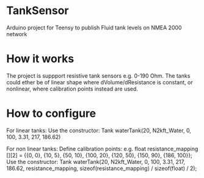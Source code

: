 # TankSensor
Arduino project for Teensy to publish Fluid tank levels on NMEA 2000 network

# How it works
The project is suppport resistive tank sensors e.g. 0-190 Ohm. The tanks could ether be of linear shape where dVolume/dResistance is constant, or nonlinear, where calibration points instead are used. 


# How to configure

For linear tanks: 
Use the constructor: Tank waterTank(20, N2kft_Water, 0, 100, 3.31, 217, 186.62)

For non linear tanks:
Define calibration points: e.g. float resistance_mapping [][2] = {{0, 0}, {10, 5}, {50, 10}, {100, 20}, {120, 50}, {150, 90}, {186, 100}};
Use the constructor: Tank waterTank(20, N2kft_Water, 0, 100, 3.31, 217, 186.62, resistance_mapping, sizeof(resistance_mapping) / sizeof(float) / 2);

